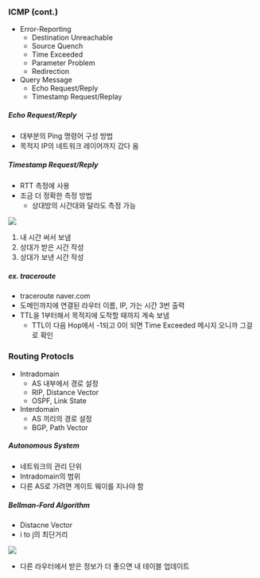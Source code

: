 ### ICMP (cont.)

- Error-Reporting
  - Destination Unreachable
  - Source Quench
  - Time Exceeded
  - Parameter Problem
  - Redirection
- Query Message
  - Echo Request/Reply
  - Timestamp Request/Replay

##### Echo Request/Reply

- 대부분의 Ping 명령어 구성 방법
- 목적지 IP의 네트워크 레이어까지 갔다 옴

##### Timestamp Request/Reply

- RTT 측정에 사용
- 조금 더 정확한 측정 방법
  - 상대방의 시간대와 달라도 측정 가능

<img src="https://github.com/L-Hyun/L-Hyun.github.io/blob/main/assets/Network/21-1.png?raw=true"/>

1. 내 시간 써서 보냄
2. 상대가 받은 시간 작성
3. 상대가 보낸 시간 작성

##### ex. traceroute

- traceroute naver.com
- 도메인까지에 연결된 라우터 이름, IP, 가는 시간 3번 출력
- TTL을 1부터해서 목적지에 도착할 때까지 계속 보냄
  - TTL이 다음 Hop에서 -1되고 0이 되면 Time Exceeded 메시지 오니까 그걸로 확인

### Routing Protocls

- Intradomain
  - AS 내부에서 경로 설정
  - RIP, Distance Vector
  - OSPF, Link State
- Interdomain
  - AS 끼리의 경로 설정
  - BGP, Path Vector

##### Autonomous System

- 네트워크의 관리 단위
- Intradomain의 범위
- 다른 AS로 가려면 게이트 웨이를 지나야 함

##### Bellman-Ford Algorithm

- Distacne Vector
- i to j의 최단거리

<img src="https://github.com/L-Hyun/L-Hyun.github.io/blob/main/assets/Network/21-2.png?raw=true"/>

- 다른 라우터에서 받은 정보가 더 좋으면 내 테이블 업데이트

